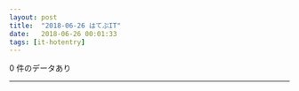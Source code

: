 ```yaml
---
layout: post
title:  "2018-06-26 はてぶIT"
date:   2018-06-26 00:01:33
tags: [it-hotentry]
---
```

0 件のデータあり

<hr>
